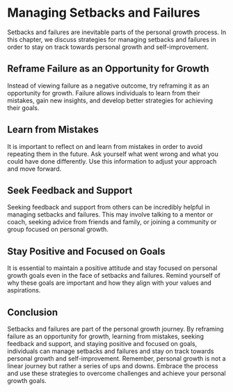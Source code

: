 Managing Setbacks and Failures
=========================================================================================

Setbacks and failures are inevitable parts of the personal growth process. In this chapter, we discuss strategies for managing setbacks and failures in order to stay on track towards personal growth and self-improvement.

Reframe Failure as an Opportunity for Growth
--------------------------------------------

Instead of viewing failure as a negative outcome, try reframing it as an opportunity for growth. Failure allows individuals to learn from their mistakes, gain new insights, and develop better strategies for achieving their goals.

Learn from Mistakes
-------------------

It is important to reflect on and learn from mistakes in order to avoid repeating them in the future. Ask yourself what went wrong and what you could have done differently. Use this information to adjust your approach and move forward.

Seek Feedback and Support
-------------------------

Seeking feedback and support from others can be incredibly helpful in managing setbacks and failures. This may involve talking to a mentor or coach, seeking advice from friends and family, or joining a community or group focused on personal growth.

Stay Positive and Focused on Goals
----------------------------------

It is essential to maintain a positive attitude and stay focused on personal growth goals even in the face of setbacks and failures. Remind yourself of why these goals are important and how they align with your values and aspirations.

Conclusion
----------

Setbacks and failures are part of the personal growth journey. By reframing failure as an opportunity for growth, learning from mistakes, seeking feedback and support, and staying positive and focused on goals, individuals can manage setbacks and failures and stay on track towards personal growth and self-improvement. Remember, personal growth is not a linear journey but rather a series of ups and downs. Embrace the process and use these strategies to overcome challenges and achieve your personal growth goals.
